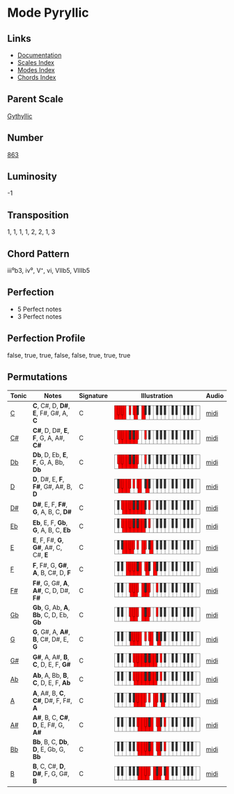 # Mode Pyryllic

## Links

- [Documentation](README.md)
- [Scales Index](Scales.md)
- [Modes Index](Modes.md)
- [Chords Index](Chords.md)

## Parent Scale

[Gythyllic](ScaleGythyllic.md)

## Number

[863](https://ianring.com/musictheory/scales/863)

## Luminosity

-1

## Transposition

1, 1, 1, 1, 2, 2, 1, 3

## Chord Pattern

iii⁰b3, iv⁰, V⁺, vi, VIIb5, VIIIb5

## Perfection

- 5 Perfect notes
- 3 Perfect notes

## Perfection Profile

false, true, true, false, false, true, true, true

## Permutations

| Tonic | Notes | Signature | Illustration | Audio |
|-------|-------|-----------|--------------|-------|
| [C](ModeCNaturalPyryllic.md) | **C**, C#, D, **D#**, **E**, F#, G#, A, **C** | C | ![CNaturalPyryllic](ModeCNaturalPyryllic.png) | [midi](https://github.com/edipermadi/music/blob/main/docs/ModeCNaturalPyryllic.mid?raw=true) |
| [C#](ModeCSharpPyryllic.md) | **C#**, D, D#, **E**, **F**, G, A, A#, **C#** | C | ![CSharpPyryllic](ModeCSharpPyryllic.png) | [midi](https://github.com/edipermadi/music/blob/main/docs/ModeCSharpPyryllic.mid?raw=true) |
| [Db](ModeDFlatPyryllic.md) | **Db**, D, Eb, **E**, **F**, G, A, Bb, **Db** | C | ![DFlatPyryllic](ModeDFlatPyryllic.png) | [midi](https://github.com/edipermadi/music/blob/main/docs/ModeDFlatPyryllic.mid?raw=true) |
| [D](ModeDNaturalPyryllic.md) | **D**, D#, E, **F**, **F#**, G#, A#, B, **D** | C | ![DNaturalPyryllic](ModeDNaturalPyryllic.png) | [midi](https://github.com/edipermadi/music/blob/main/docs/ModeDNaturalPyryllic.mid?raw=true) |
| [D#](ModeDSharpPyryllic.md) | **D#**, E, F, **F#**, **G**, A, B, C, **D#** | C | ![DSharpPyryllic](ModeDSharpPyryllic.png) | [midi](https://github.com/edipermadi/music/blob/main/docs/ModeDSharpPyryllic.mid?raw=true) |
| [Eb](ModeEFlatPyryllic.md) | **Eb**, E, F, **Gb**, **G**, A, B, C, **Eb** | C | ![EFlatPyryllic](ModeEFlatPyryllic.png) | [midi](https://github.com/edipermadi/music/blob/main/docs/ModeEFlatPyryllic.mid?raw=true) |
| [E](ModeENaturalPyryllic.md) | **E**, F, F#, **G**, **G#**, A#, C, C#, **E** | C | ![ENaturalPyryllic](ModeENaturalPyryllic.png) | [midi](https://github.com/edipermadi/music/blob/main/docs/ModeENaturalPyryllic.mid?raw=true) |
| [F](ModeFNaturalPyryllic.md) | **F**, F#, G, **G#**, **A**, B, C#, D, **F** | C | ![FNaturalPyryllic](ModeFNaturalPyryllic.png) | [midi](https://github.com/edipermadi/music/blob/main/docs/ModeFNaturalPyryllic.mid?raw=true) |
| [F#](ModeFSharpPyryllic.md) | **F#**, G, G#, **A**, **A#**, C, D, D#, **F#** | C | ![FSharpPyryllic](ModeFSharpPyryllic.png) | [midi](https://github.com/edipermadi/music/blob/main/docs/ModeFSharpPyryllic.mid?raw=true) |
| [Gb](ModeGFlatPyryllic.md) | **Gb**, G, Ab, **A**, **Bb**, C, D, Eb, **Gb** | C | ![GFlatPyryllic](ModeGFlatPyryllic.png) | [midi](https://github.com/edipermadi/music/blob/main/docs/ModeGFlatPyryllic.mid?raw=true) |
| [G](ModeGNaturalPyryllic.md) | **G**, G#, A, **A#**, **B**, C#, D#, E, **G** | C | ![GNaturalPyryllic](ModeGNaturalPyryllic.png) | [midi](https://github.com/edipermadi/music/blob/main/docs/ModeGNaturalPyryllic.mid?raw=true) |
| [G#](ModeGSharpPyryllic.md) | **G#**, A, A#, **B**, **C**, D, E, F, **G#** | C | ![GSharpPyryllic](ModeGSharpPyryllic.png) | [midi](https://github.com/edipermadi/music/blob/main/docs/ModeGSharpPyryllic.mid?raw=true) |
| [Ab](ModeAFlatPyryllic.md) | **Ab**, A, Bb, **B**, **C**, D, E, F, **Ab** | C | ![AFlatPyryllic](ModeAFlatPyryllic.png) | [midi](https://github.com/edipermadi/music/blob/main/docs/ModeAFlatPyryllic.mid?raw=true) |
| [A](ModeANaturalPyryllic.md) | **A**, A#, B, **C**, **C#**, D#, F, F#, **A** | C | ![ANaturalPyryllic](ModeANaturalPyryllic.png) | [midi](https://github.com/edipermadi/music/blob/main/docs/ModeANaturalPyryllic.mid?raw=true) |
| [A#](ModeASharpPyryllic.md) | **A#**, B, C, **C#**, **D**, E, F#, G, **A#** | C | ![ASharpPyryllic](ModeASharpPyryllic.png) | [midi](https://github.com/edipermadi/music/blob/main/docs/ModeASharpPyryllic.mid?raw=true) |
| [Bb](ModeBFlatPyryllic.md) | **Bb**, B, C, **Db**, **D**, E, Gb, G, **Bb** | C | ![BFlatPyryllic](ModeBFlatPyryllic.png) | [midi](https://github.com/edipermadi/music/blob/main/docs/ModeBFlatPyryllic.mid?raw=true) |
| [B](ModeBNaturalPyryllic.md) | **B**, C, C#, **D**, **D#**, F, G, G#, **B** | C | ![BNaturalPyryllic](ModeBNaturalPyryllic.png) | [midi](https://github.com/edipermadi/music/blob/main/docs/ModeBNaturalPyryllic.mid?raw=true) |
